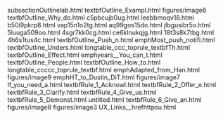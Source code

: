 subsectionOutlinelab.html
textbfOutline_Exampl.html
figures/image6
textbfOutline_Why_do.html
c5pbcujb0ug.html
leebbmoqv18.html
b50i9pkrp8.html
vap15n1o2tg.html
aq99gos15do.html
jlbgusibr5o.html
5luuga509oo.html
4sgr7kk0cg.html
ce6klnukqjg.html
18t3s8k7tbg.html
4h6s1tus4c.html
textbfOutline_Push_n.html
emphMost_push_notifi.html
textbfOutline_Unders.html
longtable_ccc_toprule_textbfTh.html
textbfOutline_Effect.html
emphyears__You_can_t.html
textbfOutline_People.html
textbfOutline_How_to.html
longtable_ccccc_toprule_textbf.html
emphAdapted_from_Han.html
figures/image9
emphHT_to_Dustin_DiT.html
figures/image7
If_you_need_a.html
textbfRule_1_Acknowl.html
textbfRule_2_Offer_e.html
textbfRule_3_Clarify.html
textbfRule_4_Give_us.html
textbfRule_5_Demonst.html
untitled.html
textbfRule_6_Give_an.html
figures/image8
figures/image3
UX_Links__hrefhttpsu.html